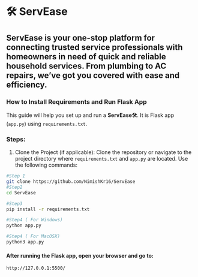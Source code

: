 # 🛠️ ServEase
## ServEase is your one-stop platform for connecting trusted service professionals with homeowners in need of quick and reliable household services. From plumbing to AC repairs, we’ve got you covered with ease and efficiency.

### How to Install Requirements and Run Flask App

This guide will help you set up and run a **ServEase🛠️**. It is Flask app (`app.py`) using `requirements.txt`.

### Steps:

1. Clone the Project (if applicable): Clone the repository or navigate to the project directory where `requirements.txt` and `app.py` are located. Use the following commands:
```bash
#Step 1
git clone https://github.com/NimishKr16/ServEase
#Step2
cd ServEase

#Step3
pip install -r requirements.txt

#Step4 ( For Windows)
python app.py 

#Step4 ( For MacOSX)
python3 app.py 
```

#### After running the Flask app, open your browser and go to:
```
http://127.0.0.1:5500/